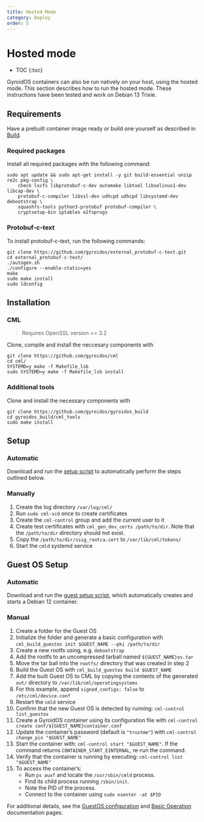 ```yaml
---
title: Hosted Mode
category: Deploy
order: 5
---
```

# Hosted mode
- TOC
{:toc}

GyroidOS containers can also be run natively on your host, using the hosted mode.
This section describes how to run the hosted mode.
These instructions have been tested and work on Debian 13 Trixie.

## Requirements

Have a prebuilt container image ready or build one yourself as described in [Build](/build/build).

### Required packages
Install all required packages with the following command:
```
sudo apt update && sudo apt-get install -y git build-essential unzip re2c pkg-config \
    check lxcfs libprotobuf-c-dev automake libtool libselinux1-dev libcap-dev \
    protobuf-c-compiler libssl-dev udhcpd udhcpd libsystemd-dev debootstrap \
    squashfs-tools python3-protobuf protobuf-compiler \
    cryptsetup-bin iptables e2fsprogs
```

### Protobuf-c-text
To install protobuf-c-text, run the following commands:
```
git clone https://github.com/gyroidos/external_protobuf-c-text.git
cd external_protobuf-c-text/
./autogen.sh
./configure --enable-static=yes
make
sudo make install
sudo ldconfig
```

## Installation

### CML

> Requires OpenSSL version >= 3.2

Clone, compile and install the neccesary components with
```
git clone https://github.com/gyroidos/cml
cd cml/
SYSTEMD=y make -f Makefile_lsb
sudo SYSTEMD=y make -f Makefile_lsb install
```

### Additional tools
Clone and install the necessary components with
```
git clone https://github.com/gyroidos/gyroidos_build
cd gyroidos_build/cml_tools
sudo make install
```

## Setup

### Automatic

Download and run the [setup script](/assets/hosted-setup.sh) to automatically perform the steps outlined below.

### Manually

1. Create the log directory `/var/log/cml/`
2. Run `sudo cml-scd` once to create certificates
3. Create the `cml-control` group and add the current user to it
4. Create test certificates with `cml_gen_dev_certs /path/to/dir`. Note that the `/path/to/dir` directory should not exist.
5. Copy the `/path/to/dir/ssig_rootca.cert` to `/var/lib/cml/tokens/`
6. Start the `cmld` systemd service


## Guest OS Setup

### Automatic

Download and run the [guest setup script](/assets/hosted-debian-guest.sh), which automatically creates and starts a Debian 12 container.

### Manual

1. Create a folder for the Guest OS
2. Initialize the folder and generate a basic configuration with `cml_build_guestos init $GUEST_NAME --pki /path/to/dir`
3. Create a new rootfs using, e.g. `debootstrap`
4. Add the rootfs to an uncompressed tarball named `${GUEST_NAME}os.tar`
5. Move the tar ball into the `rootfs/` directory that was created in step 2
6. Build the Guest OS with `cml_build_guestos build $GUEST_NAME`
7. Add the built Guest OS to CML by copying the contents of the generated `out/` directory to `/var/lib/cml/operatingsystems`
8. For this example, append `signed_configs: false` to `/etc/cml/device.conf`
9. Restart the `cmld` service
10. Confirm that the new Guest OS is detected by running: `cml-control list_guestos`
11. Create a GyroidOS container using its configuration file with `cml-control create conf/${GUEST_NAME}container.conf`
12. Update the container’s password (default is `"trustme"`) with `cml-control change_pin "$GUEST_NAME"`
13. Start the container with: `cml-control start "$GUEST_NAME"`. If the command returns `CONTAINER_START_EINTERNAL`, re-run the command.
14. Verify that the container is running by executing: `cml-control list "$GUEST_NAME"`
15. To access the container’s:
    - Run `ps auxf` and locate the `/usr/sbin/cmld` process.
    - Find its child process running `/sbin/init`.
    - Note the PID of the process.
    - Connect to the container using `sudo nsenter -at $PID`

For additional details, see the [GuestOS configuration](/operate/guestos_config) and [Basic Operation](/operate/control) documentation pages.
